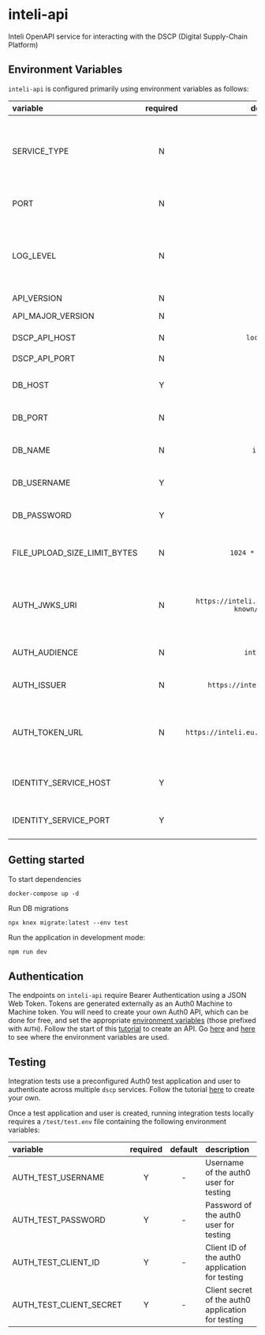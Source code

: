 # inteli-api

Inteli OpenAPI service for interacting with the DSCP (Digital Supply-Chain Platform)

## Environment Variables

`inteli-api` is configured primarily using environment variables as follows:

| variable                     | required |                       default                       | description                                                                          |
| :--------------------------- | :------: | :-------------------------------------------------: | :----------------------------------------------------------------------------------- |
| SERVICE_TYPE                 |    N     |                       `info`                        | Logging level. Valid values are [`trace`, `debug`, `info`, `warn`, `error`, `fatal`] |
| PORT                         |    N     |                       `3001`                        | The port for the API to listen on                                                    |
| LOG_LEVEL                    |    N     |                       `info`                        | Logging level. Valid values are [`trace`, `debug`, `info`, `warn`, `error`, `fatal`] |
| API_VERSION                  |    N     |                          -                          | API version                                                                          |
| API_MAJOR_VERSION            |    N     |                          -                          | API major version                                                                    |
| DSCP_API_HOST                |    N     |                     `localhost`                     | `dscp-api` host                                                                      |
| DSCP_API_PORT                |    N     |                       `3001`                        | `dscp-api` port                                                                      |
| DB_HOST                      |    Y     |                          -                          | PostgreSQL database hostname                                                         |
| DB_PORT                      |    N     |                       `5432`                        | PostgreSQL database port                                                             |
| DB_NAME                      |    N     |                      `inteli`                       | PostgreSQL database name                                                             |
| DB_USERNAME                  |    Y     |                          -                          | PostgreSQL database username                                                         |
| DB_PASSWORD                  |    Y     |                          -                          | PostgreSQL database password                                                         |
| FILE_UPLOAD_SIZE_LIMIT_BYTES |    N     |                 `1024 * 1024 * 100`                 | Maximum file size in bytes for upload                                                |
| AUTH_JWKS_URI                |    N     | `https://inteli.eu.auth0.com/.well-known/jwks.json` | JSON Web Key Set containing public keys used by the Auth0 API                        |
| AUTH_AUDIENCE                |    N     |                    `inteli-dev`                     | Identifier of the Auth0 API                                                          |
| AUTH_ISSUER                  |    N     |           `https://inteli.eu.auth0.com/`            | Domain of the Auth0 API `                                                            |
| AUTH_TOKEN_URL               |    N     |      `https://inteli.eu.auth0.com/oauth/token`      | Auth0 API endpoint that issues an Authorisation (Bearer) access token                |
| IDENTITY_SERVICE_HOST        |    Y     |                                                     | Hostname of the `dscp-identity-service`                                              |
| IDENTITY_SERVICE_PORT        |    Y     |                                                     | Port of the `dscp-identity-service`                                                  |

## Getting started

To start dependencies

```
docker-compose up -d
```

Run DB migrations

```
npx knex migrate:latest --env test
```

Run the application in development mode:

```sh
npm run dev
```

## Authentication

The endpoints on `inteli-api` require Bearer Authentication using a JSON Web Token. Tokens are generated externally as an Auth0 Machine to Machine token. You will need to create your own Auth0 API, which can be done for free, and set the appropriate [environment variables](#configuration) (those prefixed with `AUTH`). Follow the start of this [tutorial](https://auth0.com/docs/quickstart/backend/nodejs#configure-auth0-apis) to create an API. Go [here](app/routes/auth.js) and [here](app/auth.js) to see where the environment variables are used.

## Testing

Integration tests use a preconfigured Auth0 test application and user to authenticate across multiple `dscp` services. Follow the tutorial [here](https://auth0.com/docs/get-started/authentication-and-authorization-flow/call-your-api-using-resource-owner-password-flow) to create your own.

Once a test application and user is created, running integration tests locally requires a `/test/test.env` file containing the following environment variables:

| variable                | required | default | description                                        |
| :---------------------- | :------: | :-----: | :------------------------------------------------- |
| AUTH_TEST_USERNAME      |    Y     |    -    | Username of the auth0 user for testing             |
| AUTH_TEST_PASSWORD      |    Y     |    -    | Password of the auth0 user for testing             |
| AUTH_TEST_CLIENT_ID     |    Y     |    -    | Client ID of the auth0 application for testing     |
| AUTH_TEST_CLIENT_SECRET |    Y     |    -    | Client secret of the auth0 application for testing |
